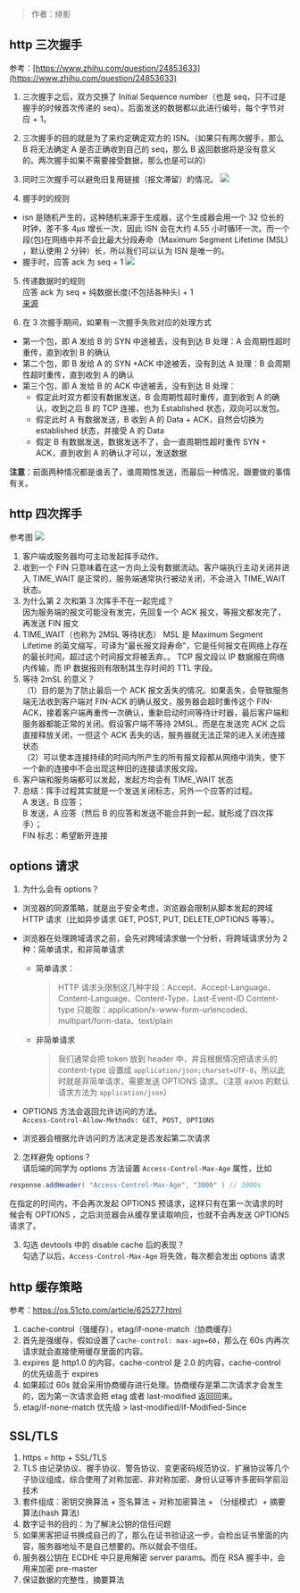 <!-- ---
title: http
author: 绯影
date: '2022-10-15'
--- -->

> 作者：绯影

## http 三次握手

参考：[https://www.zhihu.com/question/24853633](https://www.zhihu.com/question/24853633)

1. 三次握手之后，双方交换了 Initial Sequence number（也是 seq，只不过是握手的时候首次传递的 seq）。后面发送的数据都以此进行编号，每个字节对应 + 1。
2. 三次握手的目的就是为了来约定确定双方的 ISN。（如果只有两次握手，那么 B 将无法确定 A 是否正确收到自己的 seq，那么 B 返回数据将是没有意义的。两次握手如果不需要接受数据，那么也是可以的）
3. 同时三次握手可以避免旧复用链接（报文滞留）的情况。
   ![](https://p3-juejin.byteimg.com/tos-cn-i-k3u1fbpfcp/b13e4e2bc4924ebaa96668182a4be4ea~tplv-k3u1fbpfcp-watermark.image?ynotemdtimestamp=1665837259419)

4. 握手时的规则

- isn 是随机产生的，这种随机来源于生成器，这个生成器会用一个 32 位长的时钟，差不多 4µs 增长一次，因此 ISN 会在大约 4.55 小时循环一次。而一个段(包)在网络中并不会比最大分段寿命（Maximum Segment Lifetime (MSL) ，默认使用 2 分钟）长，所以我们可以认为 ISN 是唯一的。
- 握手时，应答 ack 为 seq + 1
  ![](https://p6-juejin.byteimg.com/tos-cn-i-k3u1fbpfcp/3096e60d6deb4e1594945692009eadb4~tplv-k3u1fbpfcp-watermark.image?ynotemdtimestamp=1665837259419)

5. 传递数据时的规则  
   应答 ack 为 seq + 纯数据长度(不包括各种头) + 1  
   [来源](https://blog.csdn.net/weijuqie0697/article/details/81362158)

6. 在 3 次握手期间，如果有一次握手失败对应的处理方式

- 第一个包，即 A 发给 B 的 SYN 中途被丢，没有到达 B
  处理：A 会周期性超时重传，直到收到 B 的确认
- 第二个包，即 B 发给 A 的 SYN +ACK 中途被丢，没有到达 A
  处理：B 会周期性超时重传，直到收到 A 的确认
- 第三个包，即 A 发给 B 的 ACK 中途被丢，没有到达 B
  处理：
  - 假定此时双方都没有数据发送，B 会周期性超时重传，直到收到 A 的确认，收到之后 B 的 TCP 连接，也为 Established 状态，双向可以发包。
  - 假定此时 A 有数据发送，B 收到 A 的 Data + ACK，自然会切换为 established 状态，并接受 A 的 Data
  - 假定 B 有数据发送，数据发送不了，会一直周期性超时重传 SYN + ACK，直到收到 A 的确认才可以，发送数据

**注意**：前面两种情况都是谁丢了，谁周期性发送，而最后一种情况，跟要做的事情有关。

## http 四次挥手

参考图
![](https://p1-juejin.byteimg.com/tos-cn-i-k3u1fbpfcp/ae02d5fb533d4497a2aba4e8f392d184~tplv-k3u1fbpfcp-watermark.image?)

1.  客户端或服务器均可主动发起挥手动作。
2.  收到一个 FIN 只意味着在这一方向上没有数据流动。客户端执行主动关闭并进入 TIME_WAIT 是正常的，服务端通常执行被动关闭，不会进入 TIME_WAIT 状态。
3.  为什么第 2 次和第 3 次挥手不在一起完成？  
    因为服务端的报文可能没有发完，先回复一个 ACK 报文，等报文都发完了，再发送 FIN 报文
4.  TIME_WAIT（也称为 2MSL 等待状态）
    MSL 是 Maximum Segment Lifetime 的英文缩写，可译为“最长报文段寿命”，它是任何报文在网络上存在的最长时间，超过这个时间报文将被丢弃。。
    TCP 报文段以 IP 数据报在网络内传输，而 IP 数据报则有限制其生存时间的 TTL 字段。
5.  等待 2mSL 的意义？  
    （1）目的是为了防止最后一个 ACK 报文丢失的情况。如果丢失，会导致服务端无法收到客户端对 FIN-ACK 的确认报文，服务器会超时重传这个 FIN-ACK，接着客户端再重传一次确认，重新启动时间等待计时器，最后客户端和服务器都能正常的关闭。假设客户端不等待 2MSL，而是在发送完 ACK 之后直接释放关闭，一但这个 ACK 丢失的话，服务器就无法正常的进入关闭连接状态  
    （2）可以使本连接持续的时间内所产生的所有报文段都从网络中消失，使下一个新的连接中不会出现这种旧的连接请求报文段。
6.  客户端和服务端都可以发起，发起方均会有 TIME_WAIT 状态
7.  总结：挥手过程其实就是一个发送关闭标志，另外一个应答的过程。  
     A 发送，B 应答；  
     B 发送，A 应答（然后 B 的应答和发送不能合并到一起，就形成了四次挥手）；  
     FIN 标志：希望断开连接

## options 请求

1.  为什么会有 options？

- 浏览器的同源策略，就是出于安全考虑，浏览器会限制从脚本发起的跨域 HTTP 请求（比如异步请求 GET, POST, PUT, DELETE,OPTIONS 等等）。
- 浏览器在处理跨域请求之前，会先对跨域请求做一个分析，将跨域请求分为 2 种：简单请求，和非简单请求

  - 简单请求：
    > HTTP 请求头限制这几种字段：Accept、Accept-Language、Content-Language、Content-Type、Last-Event-ID
    > Content-type 只能取：application/x-www-form-urlencoded、multipart/form-data、text/plain

  * 非简单请求
    > 我们通常会把 token 放到 header 中，并且根据情况把请求头的 content-type 设置成 `application/json;charset=UTF-8`，所以此时就是非简单请求，需要发送 OPTIONS 请求。（注意 axios 的默认请求方法为 `application/json`）

- OPTIONS 方法会返回允许访问的方法。  
  `Access-Control-Allow-Methods: GET, POST, OPTIONS`
- 浏览器会根据允许访问的方法决定是否发起第二次请求

2.  怎样避免 options？  
    请后端的同学为 options 方法设置 `Access-Control-Max-Age` 属性，比如

```java
response.addHeader( "Access-Control-Max-Age", "3000" ) // 3000s
```

在指定的时间内，不会再次发起 OPTIONS 预请求，这样只有在第一次请求的时候会有 OPTIONS ，之后浏览器会从缓存里读取响应，也就不会再发送 OPTIONS 请求了。

3. 勾选 devtools 中的 disable cache 后的表现？  
   勾选了以后，`Access-Control-Max-Age` 将失效，每次都会发出 options 请求

## http 缓存策略

参考：https://os.51cto.com/article/625277.html

1. cache-control（强缓存），etag/if-none-match（协商缓存）
2. 首先是强缓存，假如设置了`cache-control: max-age=60`，那么在 60s 内再次请求就会直接使用缓存里面的内容。
3. expires 是 http1.0 的内容，cache-control 是 2.0 的内容，cache-control 的优先级高于 expires
4. 如果超过 60s 就会采用协商缓存进行处理。协商缓存是第二次请求才会发生的，因为第一次请求会把 etag 或者 last-modified 返回回来。
5. etag/if-none-match 优先级 > last-modified/if-Modified-Since

## SSL/TLS

1. https = http + SSL/TLS
2. TLS 由记录协议、握手协议、警告协议、变更密码规范协议、扩展协议等几个子协议组成，综合使用了对称加密、非对称加密、身份认证等许多密码学前沿技术
3. 套件组成：密钥交换算法 + 签名算法 + 对称加密算法 + （分组模式）+ 摘要算法(hash 算法)
4. 数字证书的目的：为了解决公钥的信任问题
5. 如果黑客把证书换成自己的了，那么在证书验证这一步，会检出证书里面的内容，服务器地址不是自己想要的。所以就会不信任。
6. 服务器公钥在 ECDHE 中只是用解密 server params。而在 RSA 握手中，会用来加密 pre-master
7. 保证数据的完整性，摘要算法
